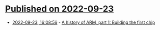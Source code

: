 # [Published on 2022-09-23](index.md)

* [2022-09-23, 16:08:56](https://lobste.rs/s/ocozei/history_arm_part_1_building_first_chip) - [A history of ARM, part 1: Building the first chip](https://arstechnica.com/?p=1879525)
